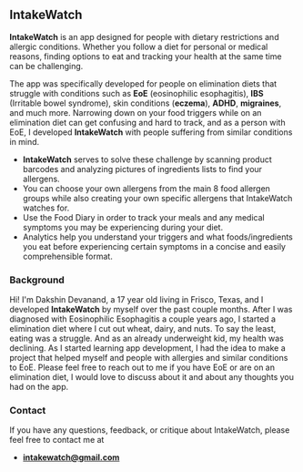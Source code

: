 ## IntakeWatch

**IntakeWatch** is an app designed for people with dietary restrictions and allergic conditions. Whether you follow a diet for personal or medical reasons, finding options to eat and tracking your health at the same time can be challenging. 

The app was specifically developed for people on elimination diets that struggle with conditions such as **EoE** (eosinophilic esophagitis), **IBS** (Irritable bowel syndrome), skin conditions (**eczema**), **ADHD**, **migraines**, and much more. Narrowing down on your food triggers while on an elimination diet can get confusing and hard to track, and as a person with EoE, I developed **IntakeWatch** with people suffering from similar conditions in mind.

- **IntakeWatch** serves to solve these challenge by scanning product barcodes and analyzing pictures of ingredients lists to find your allergens.
- You can choose your own allergens from the main 8 food allergen groups while also creating your own specific allergens that IntakeWatch watches for. 
- Use the Food Diary in order to track your meals and any medical symptoms you may be experiencing during your diet.
- Analytics help you understand your triggers and what foods/ingredients you eat before experiencing certain symptoms in a concise and easily comprehensible format.

### Background

Hi! I'm Dakshin Devanand, a 17 year old living in Frisco, Texas, and I developed **IntakeWatch** by myself over the past couple months. After I was diagnosed with Eosinophilic Esophagitis a couple years ago, I started a elimination diet where I cut out wheat, dairy, and nuts. To say the least, eating was a struggle. And as an already underweight kid, my health was declining. As I started learning app development, I had the idea to make a project that helped myself and people with allergies and similar conditions to EoE. Please feel free to reach out to me if you have EoE or are on an elimination diet, I would love to discuss about it and about any thoughts you had on the app.


### Contact

If you have any questions, feedback, or critique about IntakeWatch, please feel free to contact me at 
- **intakewatch@gmail.com**


